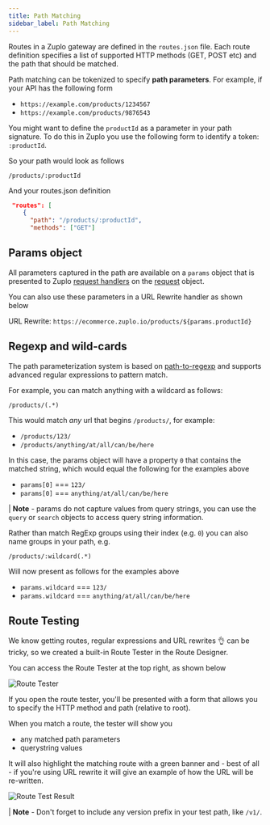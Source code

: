 ```yaml
---
title: Path Matching
sidebar_label: Path Matching
---
```


Routes in a Zuplo gateway are defined in the `routes.json` file. Each route definition specifies a list of supported HTTP methods (GET, POST etc) and the path that should be matched.

Path matching can be tokenized to specify **path parameters**. For example, if your API has the following form

- `https://example.com/products/1234567`
- `https://example.com/products/9876543`

You might want to define the `productId` as a parameter in your path signature. To do this in Zuplo you use the following form to identify a token: `:productId`.

So your path would look as follows

`/products/:productId`

And your routes.json definition

```json
 "routes": [
    {
      "path": "/products/:productId",
      "methods": ["GET"]
```

## Params object

All parameters captured in the path are available on a `params` object
that is presented to Zuplo [request handlers](../handlers/custom-handler.md) on the [request](zuplo-request.md) object.

You can also use these parameters in a URL Rewrite handler as shown below

URL Rewrite: `https://ecommerce.zuplo.io/products/${params.productId}`

## Regexp and wild-cards

The path parameterization system is based on [path-to-regexp](https://github.com/pillarjs/path-to-regexp) and supports advanced regular expressions to pattern match.

For example, you can match anything with a wildcard as follows:

`/products/(.*)`

This would match _any_ url that begins `/products/`, for example:

- `/products/123/`
- `/products/anything/at/all/can/be/here`

In this case, the params object will have a property `0` that contains the matched string, which would equal the following for the examples above

- `params[0]` === `123/`
- `params[0]` === `anything/at/all/can/be/here`

| **Note** - params do not capture values from query strings, you can use the `query` or `search` objects to access query string information.

Rather than match RegExp groups using their index (e.g. `0`) you can also name groups in your path, e.g.

`/products/:wildcard(.*)`

Will now present as follows for the examples above

- `params.wildcard` === `123/`
- `params.wildcard` === `anything/at/all/can/be/here`

## Route Testing

We know getting routes, regular expressions and URL rewrites 👌 can be tricky, so we created a built-in Route Tester in the Route Designer.

You can access the Route Tester at the top right, as shown below

![Route Tester](../../static/media/runtime/path-matching/route-tester.png)

If you open the route tester, you'll be presented with a form that allows you to specify the HTTP method and path (relative to root).

When you match a route, the tester will show you

- any matched path parameters
- querystring values

It will also highlight the matching route with a green banner and - best of all - if you're using URL rewrite it will give an example of how the URL will be re-written.

![Route Test Result](../../static/media/runtime/path-matching/route-test-result.png)

| **Note** - Don't forget to include any version prefix in your test path, like `/v1/`.
